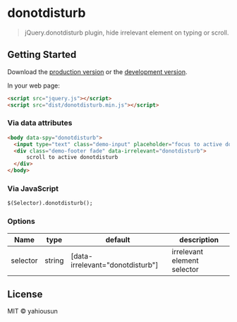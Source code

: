 # donotdisturb

> jQuery.donotdisturb plugin, hide irrelevant element on typing or scroll.


## Getting Started

Download the [production version][min] or the [development version][max].

[min]: https://raw.githubusercontent.com/yahiousun/jquery-donotdisturb/master/dist/jquery.donotdisturb.min.js
[max]: https://raw.githubusercontent.com/yahiousun/jquery-donotdisturb/master/dist/jquery.donotdisturb.js

In your web page:

```html
<script src="jquery.js"></script>
<script src="dist/donotdisturb.min.js"></script>
```

### Via data attributes

```html
<body data-spy="donotdisturb">
  <input type="text" class="demo-input" placeholder="focus to active donotdisturb">
  <div class="demo-footer fade" data-irrelevant="donotdisturb">
      scroll to active donotdisturb
  </div>
</body>
```

### Via JavaScript

```html
$(Selector).donotdisturb();
```

### Options

Name          | type          | default       | description
------------- | ------------- | ------------- | -------------
selector      | string        | [data-irrelevant="donotdisturb"]  | irrelevant element selector

## License

MIT © yahiousun
